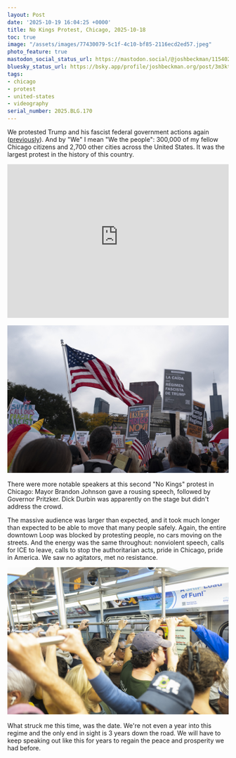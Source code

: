 ```yaml
---
layout: Post
date: '2025-10-19 16:04:25 +0000'
title: No Kings Protest, Chicago, 2025-10-18
toc: true
image: "/assets/images/77430079-5c1f-4c10-bf85-2116ecd2ed57.jpeg"
photo_feature: true
mastodon_social_status_url: https://mastodon.social/@joshbeckman/115402042497511656
bluesky_status_url: https://bsky.app/profile/joshbeckman.org/post/3m3ktpe6jhz2i
tags:
- chicago
- protest
- united-states
- videography
serial_number: 2025.BLG.170
---
```

We protested Trump and his fascist federal government actions again ([previously](https://www.joshbeckman.org/blog/no-kings-protest-in-chicago)). And by "We" I mean "We the people": 300,000 of my fellow Chicago citizens and 2,700 other cities across the United States. It was the largest protest in the history of this country.

<iframe width="100%" height="350" src="https://www.youtube-nocookie.com/embed/dN-pumqxAfU?si=_tOsoQo4o5G_0IM1" title="YouTube video player" frameborder="0" allow="accelerometer; autoplay; clipboard-write; encrypted-media; gyroscope; picture-in-picture; web-share" referrerpolicy="strict-origin-when-cross-origin" allowfullscreen></iframe>

![Peaceful protesters in Grant Park](/assets/images/77430079-5c1f-4c10-bf85-2116ecd2ed57.jpeg)

There were more notable speakers at this second "No Kings" protest in Chicago: Mayor Brandon Johnson gave a rousing speech, followed by Governor Pritzker. Dick Durbin was apparently on the stage but didn't address the crowd.

The massive audience was larger than expected, and it took much longer than expected to be able to move that many people safely. Again, the entire downtown Loop was blocked by protesting people, no cars moving on the streets. And the energy was the same throughout: nonviolent speech, calls for ICE to leave, calls to stop the authoritarian acts, pride in Chicago, pride in America. We saw no agitators, met no resistance.

![Riding the Red Line down to the loop at 11am, it was already packed completely full](/assets/images/fd0895bf-b56b-474b-81e1-43818029e680.jpeg)

What struck me this time, was the date. We're not even a year into this regime and the only end in sight is 3 years down the road. We will have to keep speaking out like this for years to regain the peace and prosperity we had before.
